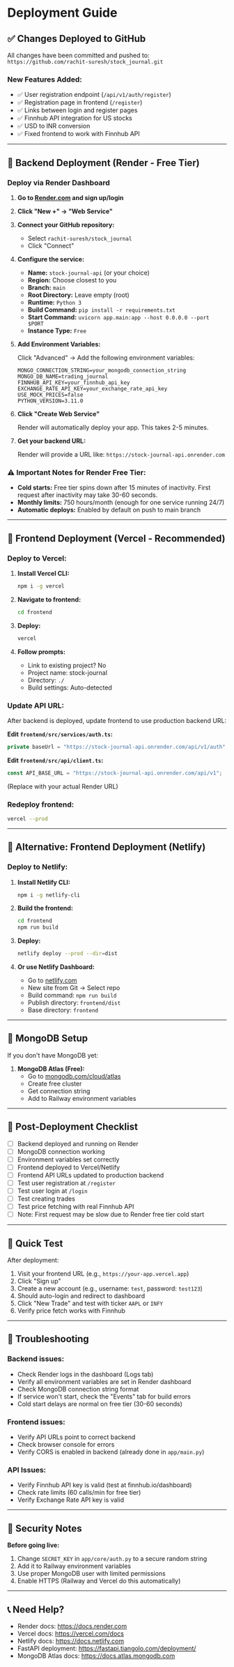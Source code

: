 # Deployment Guide

## ✅ Changes Deployed to GitHub

All changes have been committed and pushed to: `https://github.com/rachit-suresh/stock_journal.git`

### New Features Added:
- ✅ User registration endpoint (`/api/v1/auth/register`)
- ✅ Registration page in frontend (`/register`)
- ✅ Links between login and register pages
- ✅ Finnhub API integration for US stocks
- ✅ USD to INR conversion
- ✅ Fixed frontend to work with Finnhub API

---

## 🚀 Backend Deployment (Render - Free Tier)

### Deploy via Render Dashboard

1. **Go to [Render.com](https://render.com) and sign up/login**

2. **Click "New +" → "Web Service"**

3. **Connect your GitHub repository:**
   - Select `rachit-suresh/stock_journal`
   - Click "Connect"

4. **Configure the service:**
   - **Name:** `stock-journal-api` (or your choice)
   - **Region:** Choose closest to you
   - **Branch:** `main`
   - **Root Directory:** Leave empty (root)
   - **Runtime:** `Python 3`
   - **Build Command:** `pip install -r requirements.txt`
   - **Start Command:** `uvicorn app.main:app --host 0.0.0.0 --port $PORT`
   - **Instance Type:** `Free`

5. **Add Environment Variables:**
   
   Click "Advanced" → Add the following environment variables:
   
   ```
   MONGO_CONNECTION_STRING=your_mongodb_connection_string
   MONGO_DB_NAME=trading_journal
   FINNHUB_API_KEY=your_finnhub_api_key
   EXCHANGE_RATE_API_KEY=your_exchange_rate_api_key
   USE_MOCK_PRICES=false
   PYTHON_VERSION=3.11.0
   ```

6. **Click "Create Web Service"**

   Render will automatically deploy your app. This takes 2-5 minutes.

7. **Get your backend URL:**
   
   Render will provide a URL like: `https://stock-journal-api.onrender.com`

### ⚠️ Important Notes for Render Free Tier:

- **Cold starts:** Free tier spins down after 15 minutes of inactivity. First request after inactivity may take 30-60 seconds.
- **Monthly limits:** 750 hours/month (enough for one service running 24/7)
- **Automatic deploys:** Enabled by default on push to main branch

---

## 🎨 Frontend Deployment (Vercel - Recommended)

### Deploy to Vercel:

1. **Install Vercel CLI:**
   ```bash
   npm i -g vercel
   ```

2. **Navigate to frontend:**
   ```bash
   cd frontend
   ```

3. **Deploy:**
   ```bash
   vercel
   ```

4. **Follow prompts:**
   - Link to existing project? No
   - Project name: stock-journal
   - Directory: `./`
   - Build settings: Auto-detected

### Update API URL:

After backend is deployed, update frontend to use production backend URL:

**Edit `frontend/src/services/auth.ts`:**
```typescript
private baseUrl = "https://stock-journal-api.onrender.com/api/v1/auth";
```

**Edit `frontend/src/api/client.ts`:**
```typescript
const API_BASE_URL = "https://stock-journal-api.onrender.com/api/v1";
```

(Replace with your actual Render URL)

### Redeploy frontend:
```bash
vercel --prod
```

---

## 🎨 Alternative: Frontend Deployment (Netlify)

### Deploy to Netlify:

1. **Install Netlify CLI:**
   ```bash
   npm i -g netlify-cli
   ```

2. **Build the frontend:**
   ```bash
   cd frontend
   npm run build
   ```

3. **Deploy:**
   ```bash
   netlify deploy --prod --dir=dist
   ```

4. **Or use Netlify Dashboard:**
   - Go to [netlify.com](https://www.netlify.com)
   - New site from Git → Select repo
   - Build command: `npm run build`
   - Publish directory: `frontend/dist`
   - Base directory: `frontend`

---

## 🔧 MongoDB Setup

If you don't have MongoDB yet:

1. **MongoDB Atlas (Free):**
   - Go to [mongodb.com/cloud/atlas](https://www.mongodb.com/cloud/atlas)
   - Create free cluster
   - Get connection string
   - Add to Railway environment variables

---

## 📝 Post-Deployment Checklist

- [ ] Backend deployed and running on Render
- [ ] MongoDB connection working
- [ ] Environment variables set correctly
- [ ] Frontend deployed to Vercel/Netlify
- [ ] Frontend API URLs updated to production backend
- [ ] Test user registration at `/register`
- [ ] Test user login at `/login`
- [ ] Test creating trades
- [ ] Test price fetching with real Finnhub API
- [ ] Note: First request may be slow due to Render free tier cold start

---

## 🎯 Quick Test

After deployment:

1. Visit your frontend URL (e.g., `https://your-app.vercel.app`)
2. Click "Sign up" 
3. Create a new account (e.g., username: `test`, password: `test123`)
4. Should auto-login and redirect to dashboard
5. Click "New Trade" and test with ticker `AAPL` or `INFY`
6. Verify price fetch works with Finnhub

---

## 🐛 Troubleshooting

### Backend issues:
- Check Render logs in the dashboard (Logs tab)
- Verify all environment variables are set in Render dashboard
- Check MongoDB connection string format
- If service won't start, check the "Events" tab for build errors
- Cold start delays are normal on free tier (30-60 seconds)

### Frontend issues:
- Verify API URLs point to correct backend
- Check browser console for errors
- Verify CORS is enabled in backend (already done in `app/main.py`)

### API Issues:
- Verify Finnhub API key is valid (test at finnhub.io/dashboard)
- Check rate limits (60 calls/min for free tier)
- Verify Exchange Rate API key is valid

---

## 🔐 Security Notes

**Before going live:**
1. Change `SECRET_KEY` in `app/core/auth.py` to a secure random string
2. Add it to Railway environment variables
3. Use proper MongoDB user with limited permissions
4. Enable HTTPS (Railway and Vercel do this automatically)

---

## 📞 Need Help?

- Render docs: https://docs.render.com
- Vercel docs: https://vercel.com/docs
- Netlify docs: https://docs.netlify.com
- FastAPI deployment: https://fastapi.tiangolo.com/deployment/
- MongoDB Atlas docs: https://docs.atlas.mongodb.com
